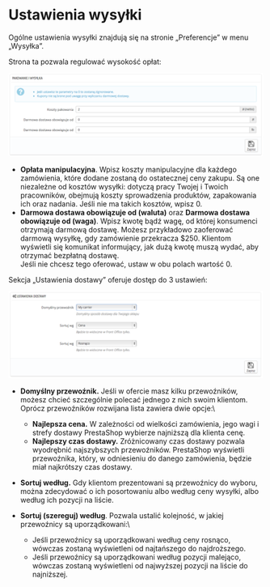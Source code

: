 # Ustawienia wysyłki

Ogólne ustawienia wysyłki znajdują się na stronie „Preferencje” w menu „Wysyłka”.

Strona ta pozwala regulować wysokość opłat:

![](../../../.gitbook/assets/30245379.png)

* **Opłata manipulacyjna**. Wpisz koszty manipulacyjne dla każdego zamówienia, które dodane zostaną do ostatecznej ceny zakupu. Są one niezależne od kosztów wysyłki: dotyczą pracy Twojej i Twoich pracowników, obejmują koszty sprowadzenia produktów, zapakowania ich oraz nadania. Jeśli nie ma takich kosztów, wpisz 0.
* **Darmowa dostawa obowiązuje od (waluta)** oraz **Darmowa dostawa obowiązuje od (waga)**. Wpisz kwotę bądź wagę, od której konsumenci otrzymają darmową dostawę. Możesz przykładowo zaoferować darmową wysyłkę, gdy zamówienie przekracza $250. Klientom wyświetli się komunikat informujący, jak dużą kwotę muszą wydać, aby otrzymać bezpłatną dostawę.\
  &#x20;Jeśli nie chcesz tego oferować, ustaw w obu polach wartość 0.

Sekcja „Ustawienia dostawy” oferuje dostęp do 3 ustawień:

![](../../../.gitbook/assets/30245380.png)

* **Domyślny przewoźnik.** Jeśli w ofercie masz kilku przewoźników, możesz chcieć szczególnie polecać jednego z nich swoim klientom. Oprócz przewoźników rozwijana lista zawiera dwie opcje:\

  * **Najlepsza cena.** W zależności od wielkości zamówienia, jego wagi i strefy dostawy PrestaShop wybierze najniższą dla klienta cenę.
  * **Najlepszy czas dostawy.** Zróżnicowany czas dostawy pozwala wyodrębnić najszybszych przewoźników. PrestaShop wyświetli przewoźnika, który, w odniesieniu do danego zamówienia, będzie miał najkrótszy czas dostawy.
* **Sortuj według.** Gdy klientom prezentowani są przewoźnicy do wyboru, można zdecydować o ich posortowaniu albo według ceny wysyłki, albo według ich pozycji na liście.
* **Sortuj (szereguj) według**. Pozwala ustalić kolejność, w jakiej przewoźnicy są uporządkowani:\

  * Jeśli przewoźnicy są uporządkowani według ceny rosnąco, wówczas zostaną wyświetleni od najtańszego do najdroższego.
  * Jeśli przewoźnicy są uporządkowani według pozycji malejąco, wówczas zostaną wyświetleni od najwyższej pozycji na liście do najniższej.
